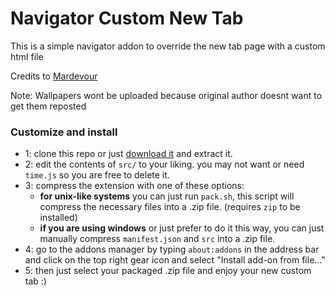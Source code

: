 # Navigator Custom New Tab

This is a simple navigator addon to override the new tab page with a custom html file

Credits to [Mardevour](https://github.com/mardevour)

Note: Wallpapers wont be uploaded because original author doesnt want to get them reposted 

### Customize and install

- 1: clone this repo or just [download it](https://github.com/mardevour/firefox-custom-new-tab/archive/refs/heads/main.zip) and extract it.
- 2: edit the contents of `src/` to your liking. you may not want or need `time.js` so you are free to delete it.
- 3: compress the extension with one of these options:
	- **for unix-like systems** you can just run `pack.sh`, this script will compress the necessary files into a .zip file. (requires `zip` to be installed)
	- **if you are using windows** or just prefer to do it this way, you can just manually compress `manifest.json` and `src` into a .zip file.
- 4: go to the addons manager by typing `about:addons` in the address bar and click on the top right gear icon and select "Install add-on from file..."
- 5: then just select your packaged .zip file and enjoy your new custom tab :)